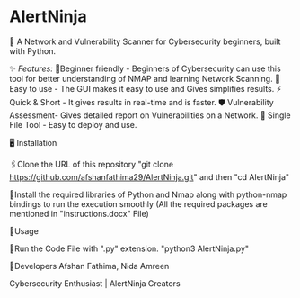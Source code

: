 # AlertNinja
🥷 A Network and Vulnerability Scanner for Cybersecurity beginners, built with Python.

✨ *Features:*
🌱Beginner friendly - Beginners of Cybersecurity can use this tool for better understanding of NMAP and learning Network Scanning.
🎲 Easy to use - The GUI makes it easy to use and Gives simplifies results.
⚡ Quick & Short - It gives results in real-time and is faster.
🛡️ Vulnerability Assessment- Gives detailed report on Vulnerabilities on a Network.
📁 Single File Tool - Easy to deploy and use.

🖥️ Installation 

🖇️Clone the URL of this repository "git clone https://github.com/afshanfathima29/AlertNinja.git" and then "cd AlertNinja" 

📌Install the required libraries of Python and Nmap along with python-nmap bindings to run the execution smoothly (All the required packages are mentioned in "instructions.docx" File)

🎯Usage 

📡Run the Code File with ".py" extension. "python3 AlertNinja.py" 

👥Developers Afshan Fathima, Nida Amreen

Cybersecurity Enthusiast | AlertNinja Creators
